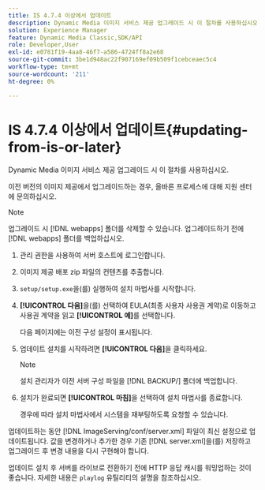 ```yaml
---
title: IS 4.7.4 이상에서 업데이트
description: Dynamic Media 이미지 서비스 제공 업그레이드 시 이 절차를 사용하십시오.
solution: Experience Manager
feature: Dynamic Media Classic,SDK/API
role: Developer,User
exl-id: e0781f19-4aa8-46f7-a586-4724ff8a2e68
source-git-commit: 3be1d948ac22f907169ef09b509f1cebceaec5c4
workflow-type: tm+mt
source-wordcount: '211'
ht-degree: 0%

---
```


# IS 4.7.4 이상에서 업데이트{#updating-from-is-or-later}

Dynamic Media 이미지 서비스 제공 업그레이드 시 이 절차를 사용하십시오.

이전 버전의 이미지 제공에서 업그레이드하는 경우, 올바른 프로세스에 대해 지원 센터에 문의하십시오.

>[!NOTE]
>
>업그레이드 시 [!DNL webapps] 폴더를 삭제할 수 있습니다. 업그레이드하기 전에 [!DNL webapps] 폴더를 백업하십시오.

1. 관리 권한을 사용하여 서버 호스트에 로그인합니다.
1. 이미지 제공 배포 zip 파일의 컨텐츠를 추출합니다.
1. `setup/setup.exe`을(를) 실행하여 설치 마법사를 시작합니다.
1. **[!UICONTROL 다음]**&#x200B;을(를) 선택하여 EULA(최종 사용자 사용권 계약)로 이동하고 사용권 계약을 읽고 **[!UICONTROL 예]**&#x200B;를 선택합니다.

   다음 페이지에는 이전 구성 설정이 표시됩니다.
1. 업데이트 설치를 시작하려면 **[!UICONTROL 다음]**&#x200B;을 클릭하세요.

   >[!NOTE]
   >
   >설치 관리자가 이전 서버 구성 파일을 [!DNL BACKUP/] 폴더에 백업합니다.

1. 설치가 완료되면 **[!UICONTROL 마침]**&#x200B;을 선택하여 설치 마법사를 종료합니다.

   경우에 따라 설치 마법사에서 시스템을 재부팅하도록 요청할 수 있습니다.

업데이트하는 동안 [!DNL ImageServing/conf/server.xml] 파일이 최신 설정으로 업데이트됩니다. 값을 변경하거나 추가한 경우 기존 [!DNL server.xml]을(를) 저장하고 업그레이드 후 변경 내용을 다시 구현해야 합니다.

업데이트 설치 후 서버를 라이브로 전환하기 전에 HTTP 응답 캐시를 워밍업하는 것이 좋습니다. 자세한 내용은 `playlog` 유틸리티의 설명을 참조하십시오.
